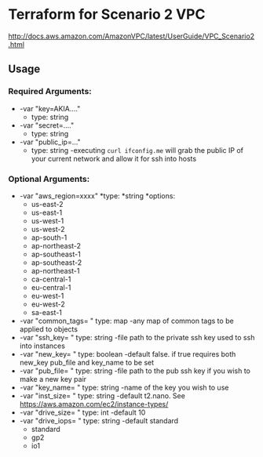 # Terraform for Scenario 2 VPC
http://docs.aws.amazon.com/AmazonVPC/latest/UserGuide/VPC_Scenario2.html

## Usage
### Required Arguments:
* -var "key=AKIA...." 
  * type: string
* -var "secret=...." 
  * type: string
* -var "public_ip=..."
  * type: string -executing `curl ifconfig.me` will grab the public IP of your current network and allow it for ssh into hosts

### Optional Arguments:
* -var "aws_region=xxxx" 
  *type: 
    *string
  *options:
    * us-east-2
    * us-east-1
    * us-west-1
    * us-west-2
    * ap-south-1
    * ap-northeast-2
    * ap-southeast-1
    * ap-southeast-2
    * ap-northeast-1
    * ca-central-1
    * eu-central-1
    * eu-west-1
    * eu-west-2
    * sa-east-1
* -var "common_tags= " type: map -any map of common tags to be applied to objects
* -var "ssh_key= " type: string -file path to the private ssh key used to ssh into instances
* -var "new_key= " type: boolean -default false.  if true requires both new_key pub_file and key_name to be set 
* -var "pub_file= " type: string -file path to the pub ssh key if you wish to make a new key pair
* -var "key_name= " type: string -name of the key you wish to use
* -var "inst_size= " type: string -default t2.nano. See https://aws.amazon.com/ec2/instance-types/
* -var "drive_size= " type: int -default 10
* -var "drive_iops= " type: string -default standard
  * standard
  * gp2
  * io1

